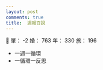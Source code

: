 ```yaml
---
layout: post
comments: true
title:  週報百說
---
```


:information_desk_person: 單： -2 婚： 763 年： 330 旅： 196

 - 一週一循環
 - 一循環一反思

